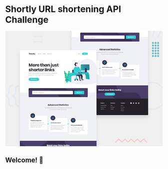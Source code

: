 # Shortly URL shortening API Challenge

![Design preview for the Shortly URL shortening API coding challenge](./design/desktop-preview.jpg)

## Welcome! 👋
